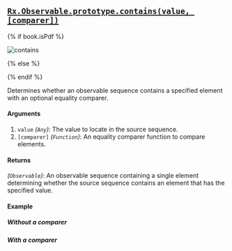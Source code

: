 ## [`Rx.Observable.prototype.contains(value, [comparer])`](https://github.com/Reactive-Extensions/RxJS/blob/master/src/core/linq/observable/includes.js)

{% if book.isPdf %}

![contains](http://reactivex.io/documentation/operators/images/contains.png)

{% else %}



{% endif %}

Determines whether an observable sequence contains a specified element with an optional equality comparer.

#### Arguments
1. `value` *(`Any`)*: The value to locate in the source sequence.
2. `[comparer]` *(`Function`)*: An equality comparer function to compare elements.

#### Returns
*(`Observable`)*: An observable sequence containing a single element determining whether the source sequence contains an element that has the specified value.

#### Example

##### Without a comparer

[](http://jsbin.com/dagub/1/embed?js,console)

##### With a comparer

[](http://jsbin.com/cijina/1/embed?js,console)